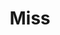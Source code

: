 ---
title: Miss
date: 
draft: false

# descripcion
description : Aros espectaculares! En plata 925 y cristal Swarovski. Detalles en microcubic. Simplemente bellísimos.

materials: Plata 925

color: 

dimensions: Largo 3.5cm

code: 01-10-1007

type: "Aros"

categories: [destacados]

price: $4.860,00

price_eftvo: $4.130,00

# Images
# first image will be shown in the product page
images:
  # - image: "images/path_to_image"
  # La ubicacion de las imagenes es imagenes/Aros/Aros.Cristal Swarovski/01-10-1007-miss
  - image: "./images/aros/cristal_swarovski/01-10-1007-miss_a.jpg"
  - image: "./images/aros/cristal_swarovski/01-10-1007-miss_b.jpg"
  - image: "./images/aros/cristal_swarovski/01-10-1007-miss_c.jpg"
---